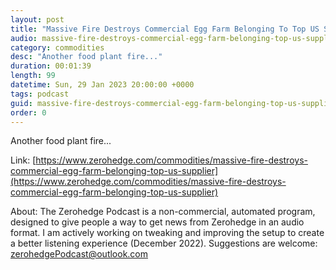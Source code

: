 ```yaml
---
layout: post
title: "Massive Fire Destroys Commercial Egg Farm Belonging To Top US Supplier"
audio: massive-fire-destroys-commercial-egg-farm-belonging-top-us-supplier-0
category: commodities
desc: "Another food plant fire..."
duration: 00:01:39
length: 99
datetime: Sun, 29 Jan 2023 20:00:00 +0000
tags: podcast
guid: massive-fire-destroys-commercial-egg-farm-belonging-top-us-supplier-0
order: 0
---
```

Another food plant fire...

Link: [https://www.zerohedge.com/commodities/massive-fire-destroys-commercial-egg-farm-belonging-top-us-supplier](https://www.zerohedge.com/commodities/massive-fire-destroys-commercial-egg-farm-belonging-top-us-supplier)

About: The Zerohedge Podcast is a non-commercial, automated program, designed to give people a way to get news from Zerohedge in an audio format.  I am actively working on tweaking and improving the setup to create a better listening experience (December 2022).  Suggestions are welcome: [zerohedgePodcast@outlook.com](mailto:zerohedgePodcast@outlook.com)